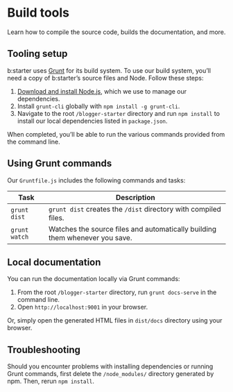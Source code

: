 <!--
@@@title:Build tools@@@
@@@section:Getting Started@@@
-->

# Build tools

Learn how to compile the source code, builds the documentation, and more.


## Tooling setup

b:starter uses [Grunt](https://gruntjs.com/) for its build system. To use our build system, you’ll need a copy of b:starter’s source files and Node. Follow these steps:

1. [Download and install Node.js](https://nodejs.org/download/), which we use to manage our dependencies.
2. Install `grunt-cli` globally with `npm install -g grunt-cli`.
3. Navigate to the root `/blogger-starter` directory and run `npm install` to install our local dependencies listed in `package.json`.

When completed, you’ll be able to run the various commands provided from the command line.


## Using Grunt commands

Our `Gruntfile.js` includes the following commands and tasks:

| Task | Description |
| --- | --- |
| `grunt dist` | `grunt dist` creates the `/dist` directory with compiled files. |
| `grunt watch` | Watches the source files and automatically building them whenever you save. |


## Local documentation

You can run the documentation locally via Grunt commands:

1. From the root `/blogger-starter` directory, run `grunt docs-serve` in the command line.
2. Open `http://localhost:9001` in your browser.

Or, simply open the generated HTML files in `dist/docs` directory using your browser.


## Troubleshooting

Should you encounter problems with installing dependencies or running Grunt commands, first delete the `/node_modules/` directory generated by npm. Then, rerun `npm install`.
